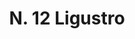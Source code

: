 ---
title: "N. 12 Ligustro"
permalink: "/edition/plant012/"
plant-name: "N. 12"
plant-number: "012"
plant-xml: "/assets/xml/plant012.xml"
plant-img1: "/assets/img/plant012_verso.jpg"
plant-img2: "/assets/img/plant012.jpg"
plant-title: "N. 12 Ligustro"
plant-wfo-link: ""
plant-kew-link: ""
plant-taxon-content: ""
layout: single-xml
---